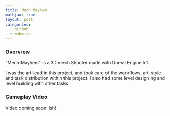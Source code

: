 ```yaml
---
title: Mech Mayhem
mathjax: true
layout: post
categories:
  - github
  - website
---
```


### Overview

"Mech Mayhem" is a 3D mech Shooter made with Unreal Engine 5.1.

I was the art-lead in this project, and took care of the workflows, art-style and task distribution within this project.
I also had some level designing and level building with other tasks. 

### Gameplay Video

Video coming soon! ish!
